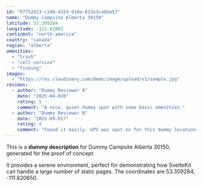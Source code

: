 ```yaml
---
id: "07752d23-c240-432d-910a-813e3ca8ba57"
name: "Dummy Campsite Alberta 30150"
latitude: 53.309284
longitude: -111.82065
continent: "north-america"
country: "canada"
region: "alberta"
amenities:
  - "trash"
  - "cell-service"
  - "fishing"
images:
  - "https://res.cloudinary.com/demo/image/upload/v1/sample.jpg"
reviews:
  - author: "Dummy Reviewer A"
    date: "2025-04-020"
    rating: 5
    comment: "A nice, quiet dummy spot with some basic amenities."
  - author: "Dummy Reviewer B"
    date: "2025-09-017"
    rating: 4
    comment: "Found it easily. GPS was spot on for this dummy location."
---
```


This is a **dummy description** for Dummy Campsite Alberta 30150, generated for the proof of concept.

It provides a serene environment, perfect for demonstrating how SvelteKit can handle a large number of static pages. The coordinates are 53.309284, -111.820650.
